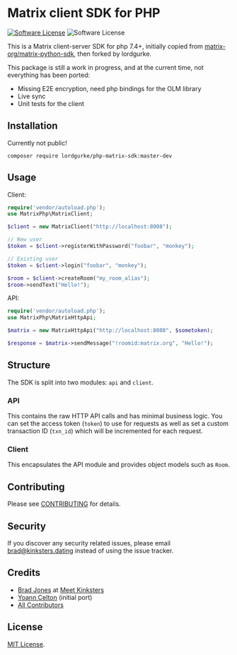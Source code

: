 # Matrix client SDK for PHP
[![Software License][ico-license]](LICENSE.md)
![Software License][ico-downloads]

This is a Matrix client-server SDK for php 7.4+, initially copied from
[matrix-org/matrix-python-sdk][python-pck], then forked by lordgurke.

This package is still a work in progress, and at the current time, not everything has been ported:
- Missing E2E encryption, need php bindings for the OLM library
- Live sync
- Unit tests for the client

## Installation

Currently not public!
```
composer require lordgurke/php-matrix-sdk:master-dev
```

## Usage
Client:
```php
require('vendor/autoload.php');
use MatrixPhp\MatrixClient;

$client = new MatrixClient("http://localhost:8008");

// New user
$token = $client->registerWithPassword("foobar", "monkey");

// Existing user
$token = $client->login("foobar", "monkey");

$room = $client->createRoom("my_room_alias");
$room->sendText("Hello!");
```

API:
```php
require('vendor/autoload.php');
use MatrixPhp\MatrixHttpApi;

$matrix = new MatrixHttpApi("http://localhost:8008", $sometoken);

$response = $matrix->sendMessage("!roomid:matrix.org", "Hello!");
```

## Structure
The SDK is split into two modules: ``api`` and ``client``.

### API
This contains the raw HTTP API calls and has minimal business logic. You can
set the access token (``token``) to use for requests as well as set a custom
transaction ID (``txn_id``) which will be incremented for each request.

### Client
This encapsulates the API module and provides object models such as ``Room``.

## Contributing

Please see [CONTRIBUTING](CONTRIBUTING.md) for details.

## Security

If you discover any security related issues, please email brad@kinksters.dating
instead of using the issue tracker.

## Credits

- [Brad Jones](https://github.com/bradjones1) at [Meet Kinksters](https://tech.kinksters.dating)
- [Yoann Celton](https://github.com/Aryess) (initial port)
- [All Contributors](https://github.com/meet-kinksters/php-matrix-sdk/graphs/contributors)

## License

[MIT License](LICENSE.md).

[ico-version]: https://img.shields.io/packagist/v/lordgurke/php-matrix-sdk.svg?style=flat-square
[ico-license]: https://img.shields.io/badge/license-MIT-brightgreen.svg?style=flat-square
[ico-downloads]: https://img.shields.io/packagist/dt/lordgurke/php-matrix-sdk.svg?style=flat-square
[python-pck]: https://github.com/matrix-org/matrix-python-sdk

